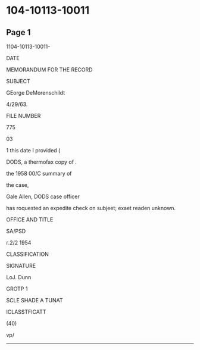 # 104-10113-10011

## Page 1

1104-10113-10011-

DATE

MEMORANDUM FOR THE RECORD

SUBJECT

GEorge DeMorenschildt

4/29/63.

FILE NUMBER

775

03

1 this date I provided (

DODS, a thermofax copy of .

the 1958 00/C summary of

the case,

Gale Allen, DODS case officer

has roquested an expedite check on subjeet; exaet readen unknown.

OFFICE AND TITLE

SA/PSD

г.2/2 1954

CLASSIFICATION

SIGNATURE

LoJ. Dunn

GROTP 1

SCLE SHADE A TUNAT

ICLASSTFICATT

(40)

vp/

---

